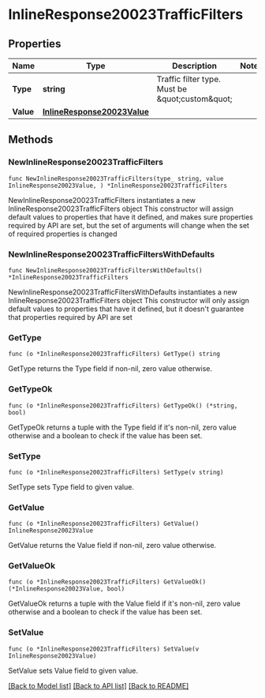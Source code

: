 # InlineResponse20023TrafficFilters

## Properties

Name | Type | Description | Notes
------------ | ------------- | ------------- | -------------
**Type** | **string** | Traffic filter type. Must be \&quot;custom\&quot; | 
**Value** | [**InlineResponse20023Value**](InlineResponse20023Value.md) |  | 

## Methods

### NewInlineResponse20023TrafficFilters

`func NewInlineResponse20023TrafficFilters(type_ string, value InlineResponse20023Value, ) *InlineResponse20023TrafficFilters`

NewInlineResponse20023TrafficFilters instantiates a new InlineResponse20023TrafficFilters object
This constructor will assign default values to properties that have it defined,
and makes sure properties required by API are set, but the set of arguments
will change when the set of required properties is changed

### NewInlineResponse20023TrafficFiltersWithDefaults

`func NewInlineResponse20023TrafficFiltersWithDefaults() *InlineResponse20023TrafficFilters`

NewInlineResponse20023TrafficFiltersWithDefaults instantiates a new InlineResponse20023TrafficFilters object
This constructor will only assign default values to properties that have it defined,
but it doesn't guarantee that properties required by API are set

### GetType

`func (o *InlineResponse20023TrafficFilters) GetType() string`

GetType returns the Type field if non-nil, zero value otherwise.

### GetTypeOk

`func (o *InlineResponse20023TrafficFilters) GetTypeOk() (*string, bool)`

GetTypeOk returns a tuple with the Type field if it's non-nil, zero value otherwise
and a boolean to check if the value has been set.

### SetType

`func (o *InlineResponse20023TrafficFilters) SetType(v string)`

SetType sets Type field to given value.


### GetValue

`func (o *InlineResponse20023TrafficFilters) GetValue() InlineResponse20023Value`

GetValue returns the Value field if non-nil, zero value otherwise.

### GetValueOk

`func (o *InlineResponse20023TrafficFilters) GetValueOk() (*InlineResponse20023Value, bool)`

GetValueOk returns a tuple with the Value field if it's non-nil, zero value otherwise
and a boolean to check if the value has been set.

### SetValue

`func (o *InlineResponse20023TrafficFilters) SetValue(v InlineResponse20023Value)`

SetValue sets Value field to given value.



[[Back to Model list]](../README.md#documentation-for-models) [[Back to API list]](../README.md#documentation-for-api-endpoints) [[Back to README]](../README.md)


